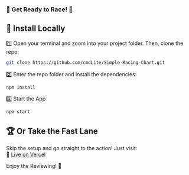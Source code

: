 ### 🏁 Get Ready to Race! 🏁  


## 🚗 Install Locally  
1️⃣ Open your terminal and zoom into your project folder. Then, clone the repo:  
   ```sh
   git clone https://github.com/cmdLite/Simple-Racing-Chart.git
   ```  
2️⃣ Enter the repo folder and install the dependencies:  
   ```sh
   npm install
   ```  
3️⃣ Start the App 
   ```sh
   npm start
   ```  

## 🏆 Or Take the Fast Lane  
Skip the setup and go straight to the action! Just visit:  
🔗 [Live on Vercel](https://simple-racing-chart.vercel.app/)  

Enjoy the Reviewing! 🚀
